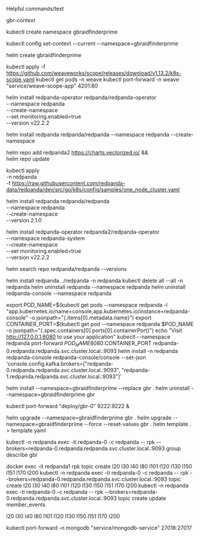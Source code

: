 Helpful commands/text

gbr-context

kubectl create namespace gbraidfinderprime

kubectl config set-context --current --namespace=gbraidfinderprime

helm create gbraidfinderprime

kubectl apply -f https://github.com/weaveworks/scope/releases/download/v1.13.2/k8s-scope.yaml
kubectl get pods -n weave
kubectl port-forward -n weave "service/weave-scope-app" 4201:80

helm install redpanda-operator redpanda/redpanda-operator \
    --namespace redpanda \
    --create-namespace \
    --set monitoring.enabled=true \
    --version v22.2.2


helm install redpanda redpanda/redpanda --namespace redpanda --create-namespace

helm repo add redpanda2 https://charts.vectorized.io/ && \
helm repo update

kubectl apply \
-n redpanda \
-f https://raw.githubusercontent.com/redpanda-data/redpanda/dev/src/go/k8s/config/samples/one_node_cluster.yaml



helm install redpanda redpanda/redpanda \
    --namespace redpanda \
    --create-namespace \
    --version 2.1.0

helm install redpanda-operator redpanda2/redpanda-operator \
    --namespace redpanda-system \
    --create-namespace \
    --set monitoring.enabled=true \
    --version v22.2.2


helm search repo redpanda/redpanda --versions

helm install redpanda ../redpanda -n redpanda
kubectl delete all --all -n redpanda
helm uninstall redpanda --namespace redpanda
helm uninstall redpanda-console --namespace redpanda

export POD_NAME=$(kubectl get pods --namespace redpanda -l "app.kubernetes.io/name=console,app.kubernetes.io/instance=redpanda-console" -o jsonpath="{.items[0].metadata.name}")
export CONTAINER_PORT=$(kubectl get pod --namespace redpanda $POD_NAME -o jsonpath="{.spec.containers[0].ports[0].containerPort}")
echo "Visit http://127.0.0.1:8080 to use your application"
kubectl --namespace redpanda port-forward $POD_NAME 8080:$CONTAINER_PORT
redpanda-0.redpanda.redpanda.svc.cluster.local.:9093
helm install -n redpanda redpanda-console redpanda-console/console --set-json 'console.config.kafka.brokers=["redpanda-0.redpanda.redpanda.svc.cluster.local.:9093", "redpanda-1.redpanda.redpanda.svc.cluster.local.:9093"]'

helm install --namespace=gbraidfinderprime --replace gbr .
helm uninstall --namespace=gbraidfinderprime gbr

kubectl port-forward "deploy/gbr-0" 9222:9222 &

helm upgrade --namespace=gbraidfinderprime gbr .
helm upgrade --namespace=gbraidfinderprime --force --reset-values gbr .
helm template . > template.yaml

kubectl -n redpanda exec -ti redpanda-0 -c redpanda -- rpk --brokers=redpanda-0.redpanda.redpanda.svc.cluster.local.:9093 group describe gbr


docker exec -it redpanda1 rpk topic create l20 l30 l40 l80 l101 l120 l130 l150 l151 l170 l200
kubectl -n redpanda exec -ti redpanda-0 -c redpanda -- rpk --brokers=redpanda-0.redpanda.redpanda.svc.cluster.local.:9093 topic create l20 l30 l40 l80 l101 l120 l130 l150 l151 l170 l200
kubectl -n redpanda exec -ti redpanda-0 -c redpanda -- rpk --brokers=redpanda-0.redpanda.redpanda.svc.cluster.local.:9093 topic create update member_events


l20
l30
l40
l80
l101
l120
l130
l150
l151
l170
l200

kubectl port-forward -n mongodb "service/mongodb-service" 27018:27017
